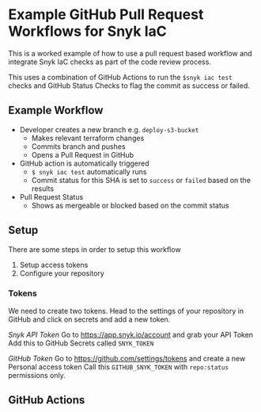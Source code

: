 # Example GitHub Pull Request Workflows for Snyk IaC

This is a worked example of how to use a pull request based workflow and integrate Snyk IaC checks as part of the code review process.

This uses a combination of GitHub Actions to run the `$snyk iac test` checks and GitHub Status Checks to flag the commit as success or failed.

## Example Workflow

- Developer creates a new branch e.g. `deploy-s3-bucket`
  - Makes relevant terraform changes
  - Commits branch and pushes
  - Opens a Pull Request in GitHub
- GitHub action is automatically triggered
  - `$ snyk iac test` automatically runs
  - Commit status for this SHA is set to `success` or `failed` based on the results
- Pull Request Status
  - Shows as mergeable or blocked based on the commit status

## Setup

There are some steps in order to setup this workflow

1. Setup access tokens
1. Configure your repository

### Tokens

We need to create two tokens.
Head to the settings of your repository in GitHub and click on secrets and add a new token.

_Snyk API Token_
Go to https://app.snyk.io/account and grab your API Token
Add this to GitHub Secrets called `SNYK_TOKEN`

_GitHub Token_
Go to https://github.com/settings/tokens and create a new Personal access token
Call this `GITHUB_SNYK_TOKEN` with `repo:status` permissions only.

## GitHub Actions

##
